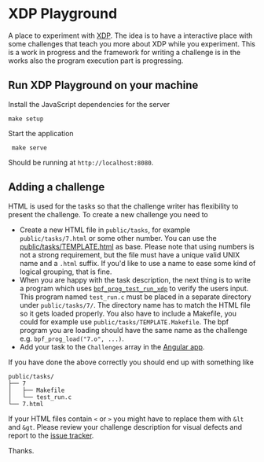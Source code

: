 # XDP Playground

A place to experiment with [XDP][0]. The idea is to have a interactive place
with some challenges that teach you more about XDP while you experiment. This
is a work in progress and the framework for writing a challenge is in the works
also the program execution part is progressing.

## Run XDP Playground on your machine

Install the JavaScript dependencies for the server

    make setup

Start the application

     make serve

Should be running at `http://localhost:8080`.

## Adding a challenge

HTML is used for the tasks so that the challenge writer has flexibility to
present the challenge. To create a new challenge you need to

- Create a new HTML file in `public/tasks`, for example `public/tasks/7.html`
or some other number.  You can use the [public/tasks/TEMPLATE.html][t] as base.
Please note that using numbers is not a strong requirement, but the file must
have a unique valid UNIX name and a `.html` suffix.  If you'd like to use a
name to ease some kind of logical grouping, that is fine.
- When you are happy with the task description, the next thing is to write a
program which uses [`bpf_prog_test_run_xdp`][1] to verify the users input.
This program named `test_run.c` must be placed in a separate directory under
`public/tasks/7/`.  The directory name has to match the HTML file so it gets
loaded properly. You also have to include a Makefile, you could for example use
`public/tasks/TEMPLATE.Makefile`. The bpf program you are loading should have
the same name as the challenge e.g. `bpf_prog_load("7.o", ...)`.
- Add your task to the `Challenges` array in the [Angular app][aa].

If you have done the above correctly you should end up with something like

    public/tasks/
    ├── 7
    │   ├── Makefile
    │   └── test_run.c
    └── 7.html

If your HTML files contain `<` or `>` you might have to replace them with `&lt`
and `&gt`. Please review your challenge description for visual defects and
report to the [issue tracker][it].

Thanks.

[0]: http://prototype-kernel.readthedocs.io/en/latest/networking/XDP/introduction.html#what-is-xdp
[1]: https://patchwork.ozlabs.org/patch/745468/
[t]: public/tasks/TEMPLATE.html
[it]: https://github.com/scanf/xdp-playground/issues
[aa]: https://github.com/scanf/xdp-playground/blob/master/public/app.js#L1

